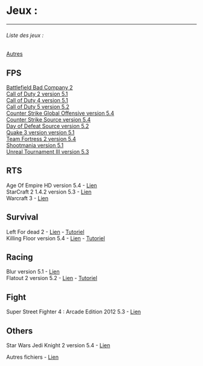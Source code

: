
# Jeux :

---

###### Liste des jeux :
[Autres](http://192.168.1.252/jeux/)


## FPS
[Battlefield Bad Company 2](?page=tuto/bfbc2)   
[Call of Duty 2 version 5.1](?page=tuto/cod2)  
[Call of Duty 4 version 5.1](?page=tuto/cod4)  
[Call of Duty 5 version 5.2](?page=tuto/cod5)  
[Counter Strike Global Offensive version 5.4](?page=tuto/csgo)   
[Counter Strike Source version 5.4](?page=tuto/css)   
[Day of Defeat Source version 5.2](?page=tuto/dods)   
[Quake 3 version version 5.1](?page=tuto/quake3)  
[Team Fortress 2 version 5.4](?page=tuto/tf2)  
[Shootmania version 5.1](?page=tuto/shootmania)  
[Unreal Tournament III version 5.3](?page=tuto/ut3)  

## RTS
Age Of Empire HD version 5.4 - [Lien](http://192.168.1.252/jeux/AOE2HD_5_4.zip)  
StarCraft 2 1.4.2 version 5.3 - [Lien](http://192.168.1.252/jeux/Starcraft_II_1.4.2_v5.3.zip)   
Warcraft 3 - [Lien](http://192.168.1.252/jeux/Warcraft_1.26_V5.1.rar)   

## Survival
Left For dead 2 - [Lien](http://192.168.1.252/jeux/L4D2_UG_5_3.zip) - [Tutoriel](http://192.168.1.242/jeux/L4D2.txt)  
Killing Floor version 5.4 - [Lien](http://192.168.1.252/jeux/KF_UG_5_4.zip) - [Tutoriel](http://192.168.1.242/jeux/KF.txt)

## Racing
Blur version 5.1 - [Lien](http://192.168.1.252/jeux/Blur_V5.1.rar)  
Flatout 2 version 5.2 - [Lien](http://192.168.1.252/jeux/FlatOut_2_V5.2.rar) - [Tutoriel](?page=tuto/flatout2)  

## Fight
Super Street Fighter 4 : Arcade Edition 2012 5.3 - [Lien](http://192.168.1.252/jeux/Super_Street_Fighter_4_V5.3.iso)  

## Others
Star Wars Jedi Knight 2 version 5.4 - [Lien](http://192.168.1.252/jeux/SWJK2_UG_5.4.zip)  


Autres fichiers - [Lien](http://192.168.1.252/jeux/)